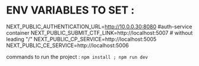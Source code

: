 # ENV VARIABLES TO SET :
NEXT_PUBLIC_AUTHENTICATION_URL=http://10.0.0.30:8080 #auth-service container
NEXT_PUBLIC_SUBMIT_CTF_LINK=http://localhost:5007   # without leading "/" 
NEXT_PUBLIC_CP_SERVICE=http://localhost:5005 
NEXT_PUBLIC_CE_SERVICE=http://localhost:5006

commands to run the project : `npm install ; npm run dev`